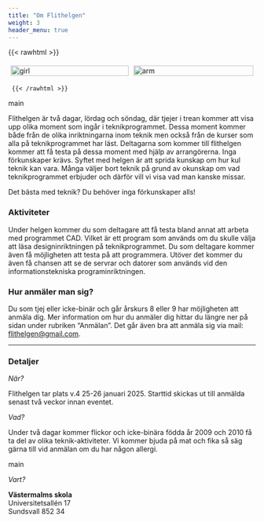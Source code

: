 ```yaml
---
title: "Om Flithelgen"
weight: 3
header_menu: true
---
```


{{< rawhtml >}}


<style>
    .row {
  display: flex;
}

/* Create three equal columns that sits next to each other */
.column {
  flex: 50%;
  padding: 5px;
}
    </style>



<div class="row">
  <div class="column">
    <img src="images/rita.jpg" alt="girl" style="width:100%">
  </div>
  <div class="column">
    <img src="images/robot2.PNG" alt="arm" style="width:100%">
  </div>
  </div>
  
     {{< /rawhtml >}}
 main

Flithelgen är två dagar, lördag och söndag, där tjejer i trean kommer att visa upp olika moment som ingår i teknikprogrammet. Dessa moment kommer både från de olika inriktningarna inom teknik men också från de kurser som alla på teknikprogrammet har läst. Deltagarna som kommer till flithelgen kommer att få testa på dessa moment med hjälp av arrangörerna. Inga förkunskaper krävs. Syftet med helgen är att sprida kunskap om hur kul teknik kan vara. Många väljer bort teknik på grund av okunskap om vad teknikprogrammet erbjuder och därför vill vi visa vad man kanske missar. 

Det bästa med teknik? Du behöver inga förkunskaper alls! 

### Aktiviteter
Under helgen kommer du som deltagare att få testa bland annat att arbeta med programmet CAD.  Vilket är ett program som används om du skulle välja att läsa designinriktningen på teknikprogrammet. Du som deltagare kommer även få möjligheten att testa på att programmera. Utöver det kommer du även få chansen att se de servrar och datorer som används vid den informationstekniska programinriktningen.

### Hur anmäler man sig?

Du som tjej eller icke-binär och går årskurs 8 eller 9 har möjligheten att anmäla dig. 
Mer information om hur du anmäler dig hittar du längre ner på sidan under rubriken 
“Anmälan”. Det går även bra att anmäla sig via mail: flithelgen@gmail.com. 

----

### Detaljer
*När?*

Flithelgen tar plats v.4 25-26 januari 2025. Starttid skickas ut till anmälda senast två veckor innan eventet.

*Vad?*

Under två dagar kommer flickor och icke-binära födda år 2009 och 2010 få ta del av olika teknik-aktiviteter. Vi kommer bjuda på mat och fika så säg gärna till vid anmälan om du har någon allergi.

 main

*Vart?*

**Västermalms skola**
<br>
Universitetsallén 17
<br>
Sundsvall 852 34 

